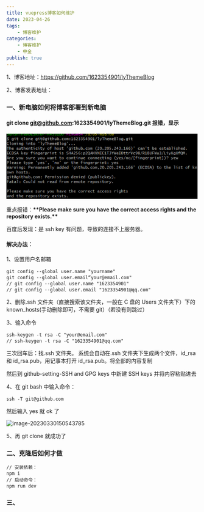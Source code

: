 ```yaml
---
title: vuepress博客如何维护
date: 2023-04-26
tags:
    - 博客维护
categories:
    - 博客维护
    - 中金
publish: true
---
```


1、博客地址：https://github.com/1623354901/lyThemeBlog

2、博客发表地址：

### 一、新电脑如何将博客部署到新电脑

#### git clone git@github.com:1623354901/lyThemeBlog.git 报错，显示

<img src='./images/报错1.png'></br>

重点报错：**\*\*Please make sure you have the correct access rights and the repository exists.\*\***

百度后发现：是 ssh key 有问题，导致的连接不上服务器。

#### 解决办法：

1、设置用户名邮箱

```
git config --global user.name "yourname"
git config --global user.email“your@email.com"
// git config --global user.name "1623354901"
// git config --global user.email "1623354901@qq.com"
```

2、删除.ssh 文件夹（直接搜索该文件夹，一般在 C 盘的 Users 文件夹下）下的 known_hosts(手动删除即可，不需要 git）（若没有则跳过）

3、输入命令

```
ssh-keygen -t rsa -C "your@email.com"
// ssh-keygen -t rsa -C "1623354901@qq.com"
```

三次回车后：找.ssh 文件夹。 系统会自动在.ssh 文件夹下生成两个文件，id_rsa 和 id_rsa.pub，用记事本打开 id_rsa.pub。将全部的内容复制

然后到 github-setting-SSH and GPG keys 中新建 SSH keys 并将内容粘贴进去

4、在 git bash 中输入命令：

```
ssh -T git@github.com
```

然后输入 yes 就 ok 了

![image-20230330150543785](C:\Users\SunShine\AppData\Roaming\Typora\typora-user-images\image-20230330150543785.png)

5、再 git clone 就成功了

### 二、克隆后如何才做

```
// 安装依赖：
npm i
// 启动命令：
npm run dev
```

### 三、
